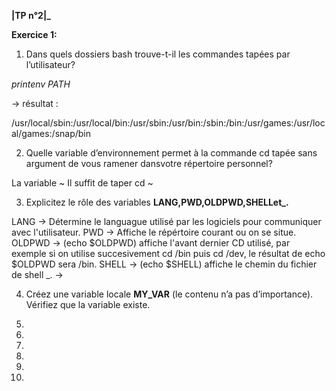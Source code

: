 **________________________________________________|TP n°2|_________________________________________________**

**Exercice 1:**

1) Dans quels dossiers bash trouve-t-il les commandes tapées par l’utilisateur?

*printenv PATH*

 -> résultat :

 /usr/local/sbin:/usr/local/bin:/usr/sbin:/usr/bin:/sbin:/bin:/usr/games:/usr/local/games:/snap/bin

2) Quelle variable d’environnement permet à la commande cd tapée sans argument de vous ramener dansvotre répertoire personnel?

La variable ~
Il suffit de taper cd ~
 
3) Explicitez le rôle des variables **LANG,PWD,OLDPWD,SHELLet_.**

LANG -> Détermine le languague utilisé par les logiciels pour communiquer avec l'utilisateur.
PWD -> Affiche le répértoire courant ou on se situe.
OLDPWD -> (echo $OLDPWD) affiche l'avant dernier CD utilisé, par exemple si on utilise succesivement cd /bin puis cd /dev, le résultat de echo $OLDPWD sera /bin.
SHELL -> (echo $SHELL) affiche le chemin du fichier de shell
_. ->

4) Créez une variable locale **MY_VAR** (le contenu n’a pas d’importance). Vérifiez que la variable existe.

5)

6)

7)

8)

9)

10)


